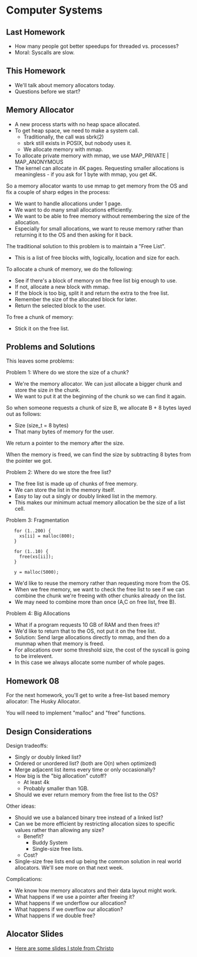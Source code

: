 # Computer Systems

## Last Homework

 - How many people got better speedups for threaded vs. processes?
 - Moral: Syscalls are slow.

## This Homework

 - We'll talk about memory allocators today.
 - Questions before we start?

## Memory Allocator

 - A new process starts with no heap space allocated.
 - To get heap space, we need to make a system call.
   - Traditionally, the call was sbrk(2)
   - sbrk still exists in POSIX, but nobody uses it.
   - We allocate memory with mmap.
 - To allocate private memory with mmap, we use MAP\_PRIVATE | MAP\_ANONYMOUS
 - The kernel can allocate in 4K pages. Requesting smaller allocations
   is meaningless - if you ask for 1 byte with mmap, you get 4K.

So a memory allocator wants to use mmap to get memory from the OS and fix a
couple of sharp edges in the process:

 - We want to handle allocations under 1 page.
 - We want to do many small allocations efficiently.
 - We want to be able to free memory without remembering the size of the allocation.
 - Especially for small allocations, we want to reuse memory rather than returning it
   to the OS and then asking for it back.

The traditional solution to this problem is to maintain a "Free List".

 - This is a list of free blocks with, logically, location and size for each.

To allocate a chunk of memory, we do the following:

 - See if there's a block of memory on the free list big enough to use.
 - If not, allocate a new block with mmap.
 - If the block is too big, split it and return the extra to the free list.
 - Remember the size of the allocated block for later.
 - Return the selected block to the user.

To free a chunk of memory:

 - Stick it on the free list.

## Problems and Solutions

This leaves some problems:

Problem 1: Where do we store the size of a chunk?

 - We're the memory allocator. We can just allocate a bigger chunk and
   store the size *in* the chunk.
 - We want to put it at the beginning of the chunk so we can find it again.

So when someone requests a chunk of size B, we allocate B + 8 bytes
layed out as follows:

 - Size (size_t = 8 bytes)
 - That many bytes of memory for the user.

We return a pointer to the memory after the size.

When the memory is freed, we can find the size by subtracting 8 bytes
from the pointer we got.


Problem 2: Where do we store the free list?

 - The free list is made up of chunks of free memory.
 - We can store the list in the memory itself.
 - Easy to lay out a singly or doubly linked list in the
   memory.
 - This makes our minimum actual memory allocation be the
   size of a list cell.

Problem 3: Fragmentation

```
   for (1..200) {
     xs[ii] = malloc(800);
   }
   
   for (1..10) {
     free(xs[ii]);
   }
   
   y = malloc(5000);
```

 - We'd like to reuse the memory rather than requesting more from the OS.
 - When we free memory, we want to check the free list to see if we can
   combine the chunk we're freeing with other chunks already on the list.
 - We may need to combine more than once (A,C on free list, free B).

Problem 4: Big Allocations

 - What if a program requests 10 GB of RAM and then frees it?
 - We'd like to return that to the OS, not put it on the free list.
 - Solution: Send large allocations directly to mmap, and then do a
   munmap when that memory is freed.
 - For allocations over some threshold size, the cost of the syscall
   is going to be irrelevent.
 - In this case we always allocate some number of whole pages.

## Homework 08

For the next homework, you'll get to write a free-list based memory
allocator: The Husky Allocator.

You will need to implement "malloc" and "free" functions.

## Design Considerations

Design tradeoffs:

 - Singly or doubly linked list?
 - Ordered or unordered list? (both are O(n) when optimized)
 - Merge adjacent list items every time or only occasionally?
 - How big is the "big allocation" cutoff?
   - At least 4k
   - Probably smaller than 1GB.
 - Should we ever return memory from the free list to the OS?

Other ideas:

 - Should we use a balanced binary tree instead of a linked list?
 - Can we be more efficient by restricting allocation sizes to
   specific values rather than allowing any size?
    - Benefit?
      - Buddy System
      - Single-size free lists.
    - Cost?
 - Single-size free lists end up being the common solution in
   real world allocators. We'll see more on that next week.

Complications:

 - We know how memory allocators and their data layout might work.
 - What happens if we use a pointer after freeing it?
 - What happens if we underflow our allocation?
 - What happens if we overflow our allocation?
 - What happens if we double free?

## Alocator Slides

 - [Here are some slides I stole from Christo](http://www.ccs.neu.edu/home/ntuck/courses/2017/09/cs3650/notes/15-alloc-slides/8_Free_Space_and_GC.pptx)
